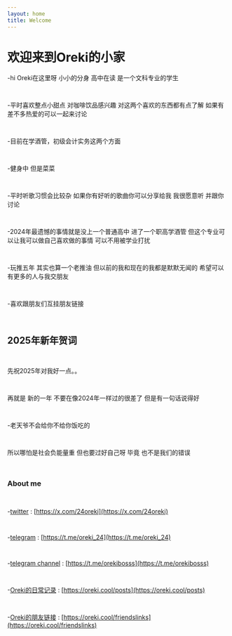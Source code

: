 ```yaml
---
layout: home
title: Welcome
---
```


# 欢迎来到Oreki的小家

-hi Oreki在这里呀 小小的分身 高中在读 是一个文科专业的学生

`    ` 

-平时喜欢整点小甜点 对咖啡饮品感兴趣 对这两个喜欢的东西都有点了解 如果有差不多热爱的可以一起来讨论

`    ` 

-目前在学酒管，初级会计实务这两个方面

`    ` 

-健身中 但是菜菜

`    ` 

-平时听歌习惯会比较杂 如果你有好听的歌曲你可以分享给我 我很愿意听 并跟你讨论

`    ` 

-2024年最遗憾的事情就是没上一个普通高中 进了一个职高学酒管 但这个专业可以让我可以做自己喜欢做的事情 可以不用被学业打扰

`    ` 

-玩推五年 其实也算一个老推油 但以前的我和现在的我都是默默无闻的 希望可以有更多的人与我交朋友

`    ` 

-喜欢跟朋友们互挂朋友链接

`    ` 

## 2025年新年贺词

`    ` 

先祝2025年对我好一点。。

`    ` 

再就是 新的一年 不要在像2024年一样过的很差了 但是有一句话说得好

`    ` 

-老天爷不会给你不给你饭吃的

`    ` 

所以哪怕是社会负能量重 但也要过好自己呀 毕竟 也不是我们的错误

`    ` 

### About me 

`    ` 

-[twitter](https://x.com/24oreki) : [https://x.com/24oreki](https://x.com/24oreki)

`    ` 

-[telegram](https://t.me/oreki_24) : [https://t.me/oreki_24](https://t.me/oreki_24)

`    ` 

-[telegram channel](https://t.me/orekibosss) : [https://t.me/orekibosss](https://t.me/orekibosss)

`    ` 

-[Oreki的日常记录](https://oreki.cool/posts) : [https://oreki.cool/posts](https://oreki.cool/posts)

`    ` 

-[Oreki的朋友链接](https://oreki.cool/friendslinks) : [https://oreki.cool/friendslinks](https://oreki.cool/friendslinks)

